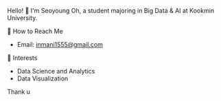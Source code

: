 Hello! 👋
I'm Seoyoung Oh, a student majoring in Big Data & AI at Kookmin University.

💬 How to Reach Me
- Email: inmani1555@gmail.com

🤔 Interests
- Data Science and Analytics
- Data Visualization

Thank u